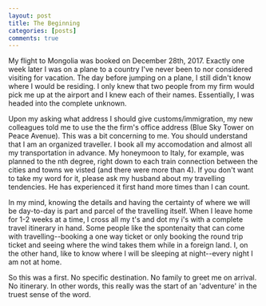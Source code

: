 ```yaml
---
layout: post
title: The Beginning
categories: [posts]
comments: true
---
```


My flight to Mongolia was booked on December 28th, 2017. Exactly one week later I was on a plane to a country I've never been to nor considered visiting for vacation. The day before jumping on a plane, I still didn't know where I would be residing. I only knew that two people from my firm would pick me up at the airport and I knew each of their names. Essentially, I was headed into the complete unknown.

Upon my asking what address I should give customs/immigration, my new colleagues told me to use the the firm's office address (Blue Sky Tower on Peace Avenue). This was a bit concerning to me. You should understand that I am an organized traveller. I book all my accomodation and almost all my transportation in advance. My honeymoon to Italy, for example, was planned to the nth degree, right down to each train connection between the cities and towns we visted (and there were more than 4). If you don't want to take my word for it, please ask my husband about my travelling tendencies. He has experienced it first hand more times than I can count.

In my mind, knowing the details and having the certainty of where we will be day-to-day is part and parcel of the travelling itself. When I leave home for 1-2 weeks at a time, I cross all my t's and dot my i's with a complete travel itinerary in hand. Some people like the spontenaity that can come with travelling--booking a one way ticket or only booking the round trip ticket and seeing where the wind takes them while in a foreign land. I, on the other hand, like to know where I will be sleeping at night--every night I am not at home.

So this was a first. No specific destination. No family to greet me on arrival. No itinerary. In other words, this really was the start of an 'adventure' in the truest sense of the word.
